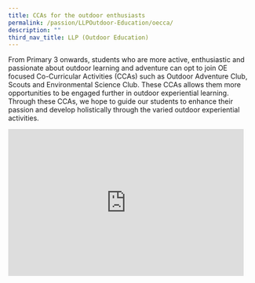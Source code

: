 ```yaml
---
title: CCAs for the outdoor enthusiasts
permalink: /passion/LLPOutdoor-Education/oecca/
description: ""
third_nav_title: LLP (Outdoor Education)
---
```

From Primary 3 onwards, students who are more active, enthusiastic and passionate about outdoor learning and adventure can opt to join OE focused Co-Curricular Activities (CCAs) such as Outdoor Adventure Club, Scouts and Environmental Science Club. These CCAs allows them more opportunities to be engaged further in outdoor experiential learning. Through these CCAs, we hope to guide our students to enhance their passion and develop holistically through the varied outdoor experiential activities.

<iframe allowfullscreen="true" height="299" width="480" frameborder="0" src="https://docs.google.com/presentation/d/e/2PACX-1vQ3vza0dtBC87i-O9vTSv8li6hcUyiyFBIW2LanygS7ZIUg-Dkn2JCK_L3-e0P3pB6T8JA94bADsZ-8/embed?start=true&amp;loop=true&amp;delayms=3000"></iframe>